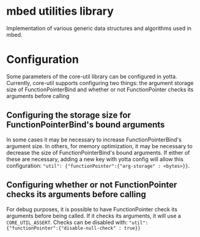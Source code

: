 # mbed utilities library

Implementation of various generic data structures and algorithms used in mbed.

# Configuration
Some parameters of the core-util library can be configured in yotta.  Currently, core-util supports configuring two things: the argument storage size of FunctionPointerBind and whether or not FunctionPointer checks its arguments before calling

## Configuring the storage size for FunctionPointerBind's bound arguments
In some cases it may be necessary to increase FunctionPointerBind's argument size.  In others, for memory optimization, it may be necessary to decrease the size of FunctionPointerBind's bound arguments.  If either of these are necessary, adding a new key with yotta config will allow this configuration: ```"util": {"functionPointer":{"arg-storage" : <bytes>}}```.

## Configuring whether or not FunctionPointer checks its arguments before calling
For debug purposes, it is possible to have FunctionPointer check its arguments before being called.   If it checks its arguments, it will use a ```CORE_UTIL_ASSERT```.  Checks can be disabled with: ```"util": {"functionPointer":{"disable-null-check" : true}}```
